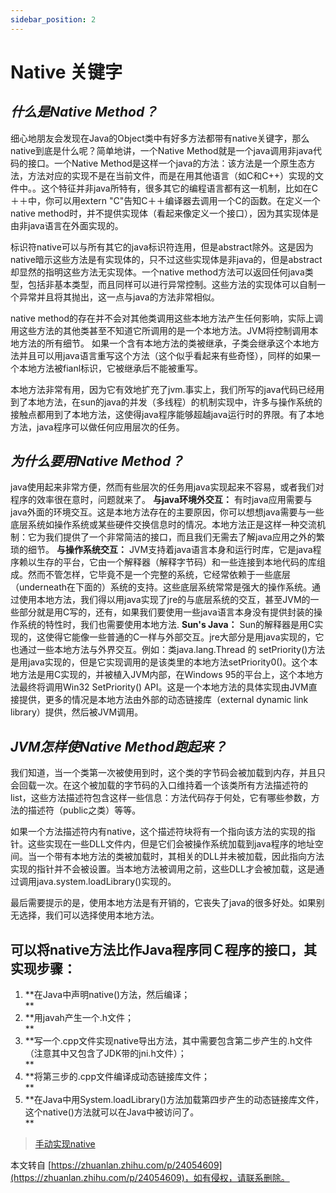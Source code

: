 ```yaml
---
sidebar_position: 2
---
```


# Native 关键字

**_什么是Native Method？_**
-----------------------

细心地朋友会发现在Java的Object类中有好多方法都带有native关键字，那么native到底是什么呢？简单地讲，一个Native Method就是一个java调用非java代码的接口。一个Native Method是这样一个java的方法：该方法是一个原生态方法，方法对应的实现不是在当前文件，而是在用其他语言（如C和C++）实现的文件中。。这个特征并非java所特有，很多其它的编程语言都有这一机制，比如在C＋＋中，你可以用extern "C"告知C＋＋编译器去调用一个C的函数。在定义一个native method时，并不提供实现体（看起来像定义一个接口），因为其实现体是由非java语言在外面实现的。

标识符native可以与所有其它的java标识符连用，但是abstract除外。这是因为native暗示这些方法是有实现体的，只不过这些实现体是非java的，但是abstract却显然的指明这些方法无实现体。一个native method方法可以返回任何java类型，包括非基本类型，而且同样可以进行异常控制。这些方法的实现体可以自制一个异常并且将其抛出，这一点与java的方法非常相似。

native method的存在并不会对其他类调用这些本地方法产生任何影响，实际上调用这些方法的其他类甚至不知道它所调用的是一个本地方法。JVM将控制调用本地方法的所有细节。 如果一个含有本地方法的类被继承，子类会继承这个本地方法并且可以用java语言重写这个方法（这个似乎看起来有些奇怪），同样的如果一个本地方法被fianl标识，它被继承后不能被重写。

本地方法非常有用，因为它有效地扩充了jvm.事实上，我们所写的java代码已经用到了本地方法，在sun的java的并发（多线程）的机制实现中，许多与操作系统的接触点都用到了本地方法，这使得java程序能够超越java运行时的界限。有了本地方法，java程序可以做任何应用层次的任务。

**_为什么要用Native Method？_**
-------------------------

java使用起来非常方便，然而有些层次的任务用java实现起来不容易，或者我们对程序的效率很在意时，问题就来了。 **与java环境外交互：** 有时java应用需要与java外面的环境交互。这是本地方法存在的主要原因，你可以想想java需要与一些底层系统如操作系统或某些硬件交换信息时的情况。本地方法正是这样一种交流机制：它为我们提供了一个非常简洁的接口，而且我们无需去了解java应用之外的繁琐的细节。 **与操作系统交互：** JVM支持着java语言本身和运行时库，它是java程序赖以生存的平台，它由一个解释器（解释字节码）和一些连接到本地代码的库组成。然而不管怎样，它毕竟不是一个完整的系统，它经常依赖于一些底层（underneath在下面的）系统的支持。这些底层系统常常是强大的操作系统。通过使用本地方法，我们得以用java实现了jre的与底层系统的交互，甚至JVM的一些部分就是用C写的，还有，如果我们要使用一些java语言本身没有提供封装的操作系统的特性时，我们也需要使用本地方法. **Sun's Java：** Sun的解释器是用C实现的，这使得它能像一些普通的C一样与外部交互。jre大部分是用java实现的，它也通过一些本地方法与外界交互。例如：类java.lang.Thread 的 setPriority()方法是用java实现的，但是它实现调用的是该类里的本地方法setPriority0()。这个本地方法是用C实现的，并被植入JVM内部，在Windows 95的平台上，这个本地方法最终将调用Win32 SetPriority() API。这是一个本地方法的具体实现由JVM直接提供，更多的情况是本地方法由外部的动态链接库（external dynamic link library）提供，然后被JVM调用。

**_JVM怎样使Native Method跑起来？_**
-----------------------------

我们知道，当一个类第一次被使用到时，这个类的字节码会被加载到内存，并且只会回载一次。在这个被加载的字节码的入口维持着一个该类所有方法描述符的list，这些方法描述符包含这样一些信息：方法代码存于何处，它有哪些参数，方法的描述符（public之类）等等。  

如果一个方法描述符内有native，这个描述符块将有一个指向该方法的实现的指针。这些实现在一些DLL文件内，但是它们会被操作系统加载到java程序的地址空间。当一个带有本地方法的类被加载时，其相关的DLL并未被加载，因此指向方法实现的指针并不会被设置。当本地方法被调用之前，这些DLL才会被加载，这是通过调用java.system.loadLibrary()实现的。  

最后需要提示的是，使用本地方法是有开销的，它丧失了java的很多好处。如果别无选择，我们可以选择使用本地方法。  

**可以将native方法比作Java程序同Ｃ程序的接口，其实现步骤：**
-------------------------------------

1.  **在Java中声明native()方法，然后编译；  
    **
2.  **用javah产生一个.h文件；  
    **
3.  **写一个.cpp文件实现native导出方法，其中需要包含第二步产生的.h文件（注意其中又包含了JDK带的jni.h文件）；  
    **
4.  **将第三步的.cpp文件编译成动态链接库文件；  
    **
5.  **在Java中用System.loadLibrary()方法加载第四步产生的动态链接库文件，这个native()方法就可以在Java中被访问了。  
    **

  

> [手动实现native](https://link.zhihu.com/?target=http://blog.csdn.net/jiakw_1981/article/details/3073613)


本文转自 [https://zhuanlan.zhihu.com/p/24054609](https://zhuanlan.zhihu.com/p/24054609)，如有侵权，请联系删除。